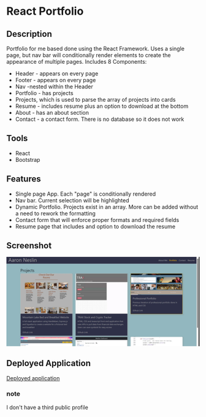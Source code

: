 # React Portfolio

## Description
Portfolio for me based done using the React Framework.  Uses a single page, but nav bar will conditionally render elements to create the appearance of multiple pages.
Includes 8 Components:
* Header - appears on every page
* Footer - appears on every page
* Nav -nested within the Header
* Portfolio - has projects
* Projects, which is used to parse the array of projects into cards
* Resume - includes resume plus an option to download at the bottom
* About - has an about section
* Contact - a contact form. There is no database so it does not work


## Tools
* React
* Bootstrap

## Features
* Single page App.  Each "page" is conditionally rendered
* Nav bar.  Current selection will be highlighted
* Dynamic Portfolio.  Projects exist in an array.  More can be added without a need to rework the formatting
* Contact form that will enforce proper formats and required fields
* Resume page that includes and option to download the resume


## Screenshot
![Portfolio page](./src/assets/images/readme.jpg)

## Deployed Application
[Deployed application](https://aneslin.github.io/aneslin-react-portfolio/)

### note
I don't have a third public profile